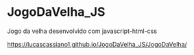 # JogoDaVelha_JS
Jogo da velha desenvolvido com javascript-html-css

https://lucascassiano1.github.io/JogoDaVelha_JS/JogoDaVelha/
